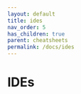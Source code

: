 ```yaml
---
layout: default
title: ides
nav_order: 5
has_children: true
parent: cheatsheets
permalink: /docs/ides
---
```


# IDEs
